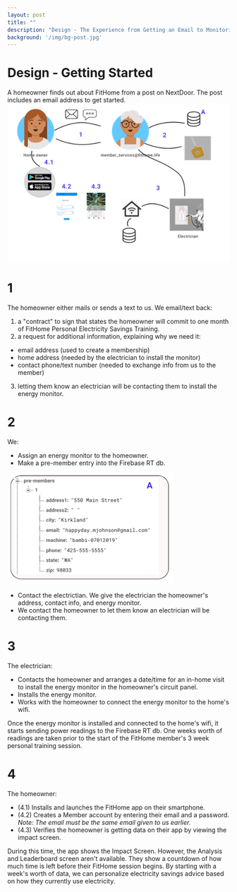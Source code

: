 ```yaml
---
layout: post
title: ""
description: "Design - The Experience from Getting an Email to Monitoring Energy"
background: '/img/bg-post.jpg'
---
```

<link rel="stylesheet" href='{{ '/assets/post-entry-style.css' | prepend: site.baseurl | replace: '//', '/' }}'>  
  
# Design - Getting Started
A homeowner finds out about FitHome from a post on NextDoor.  The post includes an email address to get started.
![sketch image of getting started](/assets/post-imgs/post-2019-6-30/contact_through_monitoring.png)

# 1
The homeowner either mails or sends a text to us.  We email/text back:  
  
1) a "contract" to sign that states the homeowner will commit to one month of FitHome Personal Electricity Savings Training.  
2) a request for additional information, explaining why we need it:  

* email address (used to create a membership)
* home address (needed by the electrician to install the monitor)   
* contact phone/text number (needed to exchange info from us to the member)  
  
3) letting them know an electrician will be contacting them to install the energy monitor.  
# 2
We:  
* Assign an energy monitor to the homeowner.  
* Make a pre-member entry into the Firebase RT db.    

![pre-member entry](/assets/post-imgs/post-2019-6-30/pre-members-db.png)  

* Contact the electrictian.  We give the electrician the homeowner's address, contact info, and energy monitor.
* We contact the homeowner to let them know an electrician will be contacting them.  
  
# 3 
The electrician:  
* Contacts the homeowner and arranges a date/time for an in-home visit to install the energy monitor in the homeowner's circuit panel.  
* Installs the energy monitor.  
* Works with the homeowner to connect the energy monitor to the home's wifi.

Once the energy monitor is installed and connected to the home's wifi, it starts sending power readings to the Firebase RT db. One weeks worth of readings are taken prior to the start of the FitHome member's 3 week personal training session.    
  
# 4
The homeowner:  
* (4.1) Installs and launches the FitHome app on their smartphone.
* (4.2) Creates a Member account by entering their email and a password.  _Note: The email must be the same email given to us earlier._ 
* (4.3) Verifies the homeowner is getting data on their app by viewing the impact screen.  

During this time, the app shows the Impact Screen.  However, the Analysis and Leaderboard screen aren't available.  They show a countdown of how much time is left before their FitHome session begins.   By starting with a week's worth of data, we can personalize electricity savings advice based on how they currently use electricity.


  


